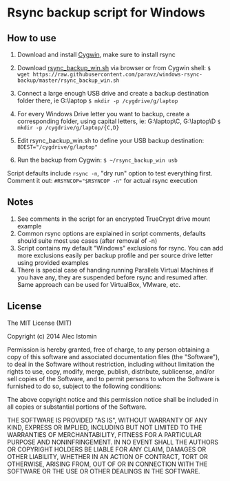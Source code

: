 Rsync backup script for Windows
====================

## How to use

1. Download and install [Cygwin](http://cygwin.com/), make sure to install rsync

2. Download [rsync_backup_win.sh](https://raw.githubusercontent.com/paravz/windows-rsync-backup/master/rsync_backup_win.sh) via browser or from Cygwin shell:
`$ wget https://raw.githubusercontent.com/paravz/windows-rsync-backup/master/rsync_backup_win.sh`

3. Connect a large enough USB drive and create a backup destination folder there, ie G:\laptop
`$ mkdir -p /cygdrive/g/laptop`

4. For every Windows Drive letter you want to backup, create a corresponding folder, using capital letters, ie: G:\laptop\C, G:\laptop\D
`$ mkdir -p /cygdrive/g/laptop/{C,D}`

5. Edit rsync_backup_win.sh to define your USB backup destination:
`BDEST="/cygdrive/g/laptop"`

6. Run the backup from Cygwin:
`$ ~/rsync_backup_win usb`

Script defaults include `rsync -n`, "dry run" option to test everything first. Comment it out: `#RSYNCOP="$RSYNCOP -n"` for actual rsync execution 

## Notes
1. See comments in the script for an encrypted TrueCrypt drive mount example
2. Common rsync options are explained in script comments, defaults should suite most use cases (after removal of -n)
3. Script contains my default "Windows" exclusions for rsync. You can add more exclusions easily per backup profile and per source drive letter using provided examples
4. There is special case of handing running Parallels Virtual Machines if you have any, they are suspended before rsync and resumed after. Same approach can be used for VirtualBox, VMware, etc. 



## License
The MIT License (MIT)

Copyright (c) 2014 Alec Istomin

Permission is hereby granted, free of charge, to any person obtaining a copy
of this software and associated documentation files (the "Software"), to deal
in the Software without restriction, including without limitation the rights
to use, copy, modify, merge, publish, distribute, sublicense, and/or sell
copies of the Software, and to permit persons to whom the Software is
furnished to do so, subject to the following conditions:

The above copyright notice and this permission notice shall be included in all
copies or substantial portions of the Software.

THE SOFTWARE IS PROVIDED "AS IS", WITHOUT WARRANTY OF ANY KIND, EXPRESS OR
IMPLIED, INCLUDING BUT NOT LIMITED TO THE WARRANTIES OF MERCHANTABILITY,
FITNESS FOR A PARTICULAR PURPOSE AND NONINFRINGEMENT. IN NO EVENT SHALL THE
AUTHORS OR COPYRIGHT HOLDERS BE LIABLE FOR ANY CLAIM, DAMAGES OR OTHER
LIABILITY, WHETHER IN AN ACTION OF CONTRACT, TORT OR OTHERWISE, ARISING FROM,
OUT OF OR IN CONNECTION WITH THE SOFTWARE OR THE USE OR OTHER DEALINGS IN THE
SOFTWARE.

